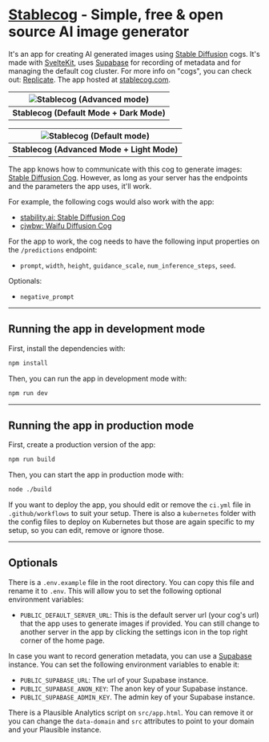# [Stablecog](https://stablecog.com) - Simple, free & open source AI image generator

It's an app for creating AI generated images using [Stable Diffusion](https://github.com/CompVis/stable-diffusion) cogs. It's made with [SvelteKit](https://kit.svelte.dev), uses [Supabase](https://supabase.com) for recording of metadata and for managing the default cog cluster. For more info on "cogs", you can check out: [Replicate](https://replicate.com). The app hosted at [stablecog.com](https://stablecog.com).

| ![Stablecog (Advanced mode)](https://stablecog.com/images/homepage-mockup-default-dark.png) |
| :-----------------------------------------------------------------------------------------: |
|                         <b>Stablecog (Default Mode + Dark Mode)</b>                         |

| ![Stablecog (Default mode)](https://stablecog.com/images/homepage-mockup-advanced-light.png) |
| :------------------------------------------------------------------------------------------: |
|                        <b>Stablecog (Advanced Mode + Light Mode)</b>                         |

The app knows how to communicate with this cog to generate images: [Stable Diffusion Cog](https://github.com/yekta/stable-diffusion-cog). However, as long as your server has the endpoints and the parameters the app uses, it'll work.

For example, the following cogs would also work with the app:

- [stability.ai: Stable Diffusion Cog](https://replicate.com/stability-ai/stable-diffusion)
- [cjwbw: Waifu Diffusion Cog](https://replicate.com/cjwbw/waifu-diffusion)

For the app to work, the cog needs to have the following input properties on the `/predictions` endpoint:

- `prompt`, `width`, `height`, `guidance_scale`, `num_inference_steps`, `seed`.

Optionals:

- `negative_prompt`

---

## Running the app in development mode

First, install the dependencies with:

```bash
npm install
```

Then, you can run the app in development mode with:

```bash
npm run dev
```

---

## Running the app in production mode

First, create a production version of the app:

```bash
npm run build
```

Then, you can start the app in production mode with:

```bash
node ./build
```

If you want to deploy the app, you should edit or remove the `ci.yml` file in `.github/workflows` to suit your setup. There is also a `kubernetes` folder with the config files to deploy on Kubernetes but those are again specific to my setup, so you can edit, remove or ignore those.

---

## Optionals

There is a `.env.example` file in the root directory. You can copy this file and rename it to `.env`. This will allow you to set the following optional environment variables:

- `PUBLIC_DEFAULT_SERVER_URL`: This is the default server url (your cog's url) that the app uses to generate images if provided. You can still change to another server in the app by clicking the settings icon in the top right corner of the home page.

In case you want to record generation metadata, you can use a [Supabase](https://supabase.com) instance. You can set the following environment variables to enable it:

- `PUBLIC_SUPABASE_URL`: The url of your Supabase instance.
- `PUBLIC_SUPABASE_ANON_KEY`: The anon key of your Supabase instance.
- `PUBLIC_SUPABASE_ADMIN_KEY`. The admin key of your Supabase instance.

There is a Plausible Analytics script on `src/app.html`. You can remove it or you can change the `data-domain` and `src` attributes to point to your domain and your Plausible instance.
